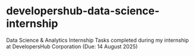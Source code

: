 # developershub-data-science-internship
Data Science &amp; Analytics Internship Tasks completed during my internship at DevelopersHub Corporation (Due: 14 August 2025)


